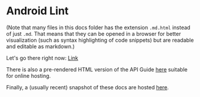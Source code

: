 Android Lint
============

(Note that many files in this docs folder has the extension `.md.html`
instead of just `.md`. That means that they can be opened in a
browser for better visualization (such as syntax highlighting of code
snippets) but are readable and editable as markdown.)

Let's go there right now: [Link](README.md.html)

There is also a pre-rendered HTML version of the API Guide
[here](book.html) suitable for online hosting.

Finally, a (usually recent) snapshot of these docs are hosted
[here](http://googlesamples.github.io/android-custom-lint-rules/).
